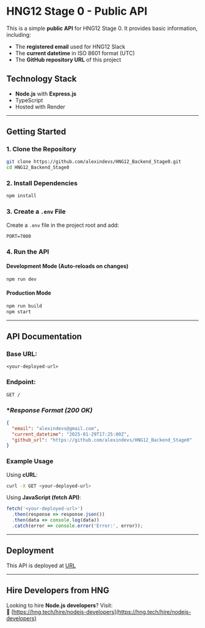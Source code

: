 # HNG12 Stage 0 - Public API  

This is a simple **public API** for HNG12 Stage 0. It provides basic information, including:

- The **registered email** used for HNG12 Slack  
- The **current datetime** in ISO 8601 format (UTC)  
- The **GitHub repository URL** of this project  

## **Technology Stack**  

- **Node.js** with **Express.js**  
- TypeScript  
- Hosted with Render  

---

## **Getting Started**  

### **1. Clone the Repository**  
```bash
git clone https://github.com/alexindevs/HNG12_Backend_Stage0.git
cd HNG12_Backend_Stage0
```

### **2. Install Dependencies**

```bash
npm install
```

### **3. Create a `.env` File**  
Create a `.env` file in the project root and add:  
```env
PORT=7000
```

### **4. Run the API**  

#### **Development Mode (Auto-reloads on changes)**  

```bash
npm run dev
```

#### **Production Mode**  

```bash
npm run build
npm start
```

---

## **API Documentation**  

### **Base URL:**  
```
<your-deployed-url>
```

### **Endpoint:**

```
GET /
```

### **Response Format (200 OK)*

```json
{
  "email": "alexindevs@gmail.com",
  "current_datetime": "2025-01-29T17:25:00Z",
  "github_url": "https://github.com/alexindevs/HNG12_Backend_Stage0"
}
```

### **Example Usage**  
Using **cURL**:  
```bash
curl -X GET <your-deployed-url>
```

Using **JavaScript (fetch API)**:

```js
fetch('<your-deployed-url>')
  .then(response => response.json())
  .then(data => console.log(data))
  .catch(error => console.error('Error:', error));
```

---

## **Deployment**

This API is deployed at [URL](http)

---

## Hire Developers from HNG

Looking to hire **Node.js developers**? Visit:  
🔗 [https://hng.tech/hire/nodejs-developers](https://hng.tech/hire/nodejs-developers)
